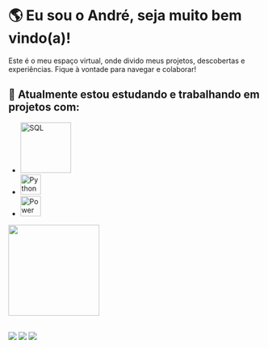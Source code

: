 # 🌎 Eu sou o André, seja muito bem vindo(a)!

Este é o meu espaço virtual, onde divido meus projetos, descobertas e experiências. Fique à vontade para navegar e colaborar!

## 🚀 Atualmente estou estudando e trabalhando em projetos com:

  <ul>
      <li><img src="https://img.shields.io/badge/Microsoft%20SQL%20Server-CC2927?style=for-the-badge&logo=microsoft%20sql%20server&logoColor=white" width="100" alt="SQL"></li>
      <li><img src="https://img.shields.io/badge/python-3670A0?style=for-the-badge&logo=python&logoColor=ffdd54" width="40" alt="Python"></li>
      <li><img src="https://img.shields.io/badge/power_bi-F2C811?style=for-the-badge&logo=powerbi&logoColor=black" width="40" alt="Power BI")</li>
  </ul>

<table>
  <a href="https://github.com/andretavaresdev">
  <img height="180em" src="https://github-readme-stats.vercel.app/api?username=andretavaresdev&show_icons=true&theme=tokyonight&include_all_commits=false&count_private=true"/>
  <br>
</table>

<div> 
  <a href="https://www.instagram.com/andreetvrs/" target="_blank"><img src="https://img.shields.io/badge/-Instagram-%23E4405F?style=for-the-badge&logo=instagram&logoColor=white" target="_blank"></a>
  <a href = "mailto: andreetavaress1@gmail.com"><img src="https://img.shields.io/badge/-Gmail-%23333?style=for-the-badge&logo=gmail&logoColor=white" target="_blank"></a>
  <a href="https://www.linkedin.com/in/andre-tavares1/" target="_blank"><img src="https://img.shields.io/badge/-LinkedIn-%230077B5?style=for-the-badge&logo=linkedin&logoColor=white" target="_blank"></a> 
</div>
